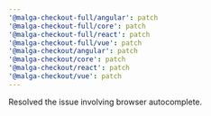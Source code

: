 ```yaml
---
'@malga-checkout-full/angular': patch
'@malga-checkout-full/core': patch
'@malga-checkout-full/react': patch
'@malga-checkout-full/vue': patch
'@malga-checkout/angular': patch
'@malga-checkout/core': patch
'@malga-checkout/react': patch
'@malga-checkout/vue': patch
---
```


Resolved the issue involving browser autocomplete.
